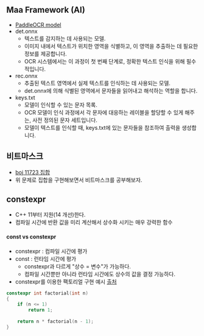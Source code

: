 ## Maa Framework (AI)
- [PaddleOCR model](https://github.com/MaaXYZ/MaaCommonAssets/blob/270c3e77d4303ae14ea1c4ef9a084f713ca495ab/OCR/ppocr_v3/ko_kr/README.md)
- det.onnx
	- 텍스트를 감지하는 데 사용되는 모델. 
	- 이미지 내에서 텍스트가 위치한 영역을 식별하고, 이 영역을 추출하는 데 필요한 정보를 제공합니다. 
	- OCR 시스템에서는 이 과정이 첫 번째 단계로, 정확한 텍스트 인식을 위해 필수적입니다.
- rec.onnx
	- 추출된 텍스트 영역에서 실제 텍스트를 인식하는 데 사용되는 모델.
	- det.onnx에 의해 식별된 영역에서 문자들을 읽어내고 해석하는 역할을 합니다. 
- keys.txt
	- 모델이 인식할 수 있는 문자 목록. 
	- OCR 모델이 인식 과정에서 각 문자에 대응하는 레이블을 할당할 수 있게 해주는, 사전 정의된 문자 세트입니다. 
	- 모델이 텍스트를 인식할 때, keys.txt에 있는 문자들을 참조하여 출력을 생성합니다.
## 비트마스크
- [boj 11723 집합](https://www.acmicpc.net/problem/11723)
- 위 문제로 집합을 구현해보면서 비트마스크를 공부해보자.
## constexpr
- C++ 11부터 지원(14 개선)한다.
- 컴파일 시간에 반환 값을 미리 계산해서 상수화 시키는 매우 강력한 함수
#### const vs constexpr
- constexpr : 컴파일 시간에 평가
- const : 런타임 시간에 평가
	- constexpr과 다르게 "상수 = 변수"가 가능하다.
	- 컴파일 시간뿐만 아니라 런타임 시간에도 상수의 값을 결정 가능하다.
- constexpr를 이용한 팩토리얼 구현 예시 [출처](https://haedallog.tistory.com/81)
```cpp
constexpr int factorial(int n)
{
    if (n <= 1)
        return 1;
    
    return n * factorial(n - 1);
}
```

